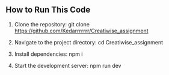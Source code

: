 ## How to Run This Code

1. Clone the repository:
    git clone https://github.com/Kedarrrrrrr/Creatiwise_assignment

2. Navigate to the project directory:
   cd Creatiwise_assignment

3. Install dependencies:
   npm i

4. Start the development server:
   npm run dev

